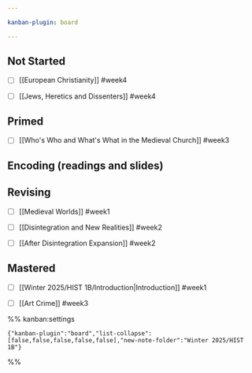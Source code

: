 ```yaml
---

kanban-plugin: board

---
```


## Not Started

- [ ] [[European Christianity]] #week4
- [ ] [[Jews, Heretics and Dissenters]] #week4


## Primed

- [ ] [[Who's Who and What's What in the Medieval Church]] #week3


## Encoding (readings and slides)



## Revising

- [ ] [[Medieval Worlds]] #week1
- [ ] [[Disintegration and New Realities]] #week2
- [ ] [[After Disintegration Expansion]] #week2


## Mastered

- [ ] [[Winter 2025/HIST 1B/Introduction|Introduction]] #week1
- [ ] [[Art Crime]] #week3




%% kanban:settings
```
{"kanban-plugin":"board","list-collapse":[false,false,false,false,false],"new-note-folder":"Winter 2025/HIST 1B"}
```
%%